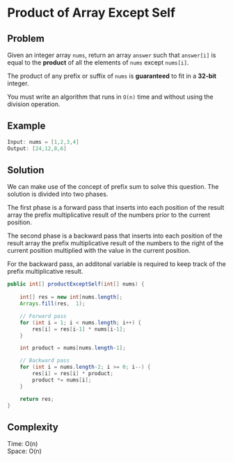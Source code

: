 # Product of Array Except Self

## Problem

Given an integer array ```nums```, return an array ```answer``` such that ```answer[i]``` is equal to the **product** of all the elements of ```nums``` except ```nums[i]```.

The product of any prefix or suffix of ```nums``` is **guaranteed** to fit in a **32-bit** integer.

You must write an algorithm that runs in ```O(n)``` time and without using the division operation.

## Example

```java
Input: nums = [1,2,3,4]
Output: [24,12,8,6]
```

## Solution

We can make use of the concept of prefix sum to solve this question. The solution is divided into two phases.

The first phase is a forward pass that inserts into each position of the result array the prefix multiplicative result of the numbers prior to the current position. 

The second phase is a backward pass that inserts into each position of the result array the prefix multiplicative result of the numbers to the right of the current position multiplied with the value in the current position.

For the backward pass, an additonal variable is required to keep track of the prefix multiplicative result.

```java
public int[] productExceptSelf(int[] nums) {
    
    int[] res = new int[nums.length];
    Arrays.fill(res,  1);

    // Forward pass
    for (int i = 1; i < nums.length; i++) {
        res[i] = res[i-1] * nums[i-1];
    }

    int product = nums[nums.length-1];

    // Backward pass
    for (int i = nums.length-2; i >= 0; i--) {
        res[i] = res[i] * product;
        product *= nums[i];
    }

    return res;
}
```

## Complexity

Time: O(n) </br>
Space: O(n)
